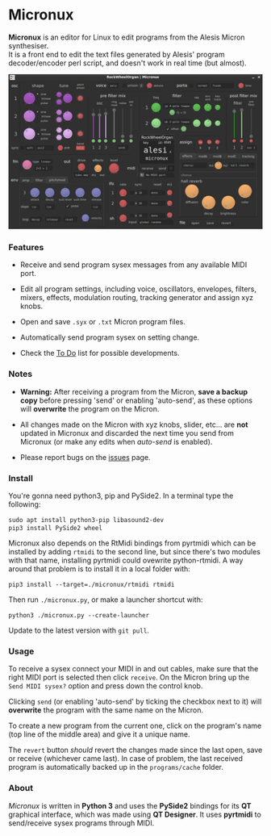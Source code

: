 # Micronux

**Micronux** is an editor for Linux to edit programs from the Alesis Micron synthesiser.  
It is a front end to edit the text files generated by Alesis' program decoder/encoder perl script, and doesn't work in real time (but almost).


![screenshot of micronux](docs/screenshot.jpg)


### Features

  - Receive and send program sysex messages from any available MIDI port.

  - Edit all program settings, including voice, oscillators, envelopes, filters, mixers, effects, modulation routing, tracking generator and assign xyz knobs.

  - Open and save `.syx` or `.txt` Micron program files.

  - Automatically send program sysex on setting change.

  - Check the [To Do](docs/TODO.md) list for possible developments.

### Notes

  - **Warning:** After receiving a program from the Micron, **save a backup copy** before pressing 'send' or enabling 'auto-send', as these options will **overwrite** the program on the Micron.

  - All changes made on the Micron with xyz knobs, slider, etc... are **not** updated in Micronux and discarded the next time you send from Micronux (or make any edits when *auto-send* is enabled).

  - Please report bugs on the [issues](https://github.com/bergamote/micronux/issues) page.


### Install

You're gonna need python3, pip and PySide2. In a terminal type the following:

    sudo apt install python3-pip libasound2-dev
    pip3 install PySide2 wheel

Micronux also depends on the RtMidi bindings from pyrtmidi which can be installed by adding `rtmidi` to the second line, but since there's two modules with that name, installing pyrtmidi could ovewrite python-rtmidi. A way around that problem is to install it in a local folder with:

    pip3 install --target=./micronux/rtmidi rtmidi

Then run `./micronux.py`, or make a launcher shortcut with:

    python3 ./micronux.py --create-launcher

Update to the latest version with `git pull`.


### Usage

To receive a sysex connect your MIDI in and out cables, make sure that the right MIDI port is selected then click `receive`. On the Micron bring up the `Send MIDI sysex?` option and press down the control knob.

Clicking `send` (or enabling 'auto-send' by ticking the checkbox next to it) will **overwrite** the program with the same name on the Micron.

To create a new program from the current one, click on the program's name (top line of the middle area) and give it a unique name.

The `revert` button *should* revert the changes made since the last open, save or receive (whichever came last). In case of problem, the last received program is automatically backed up in the `programs/cache` folder.


### About

*Micronux* is written in **Python 3** and uses the **PySide2** bindings for its **QT** graphical interface, which was made using **QT Designer**. It uses **pyrtmidi** to send/receive sysex programs through MIDI.
